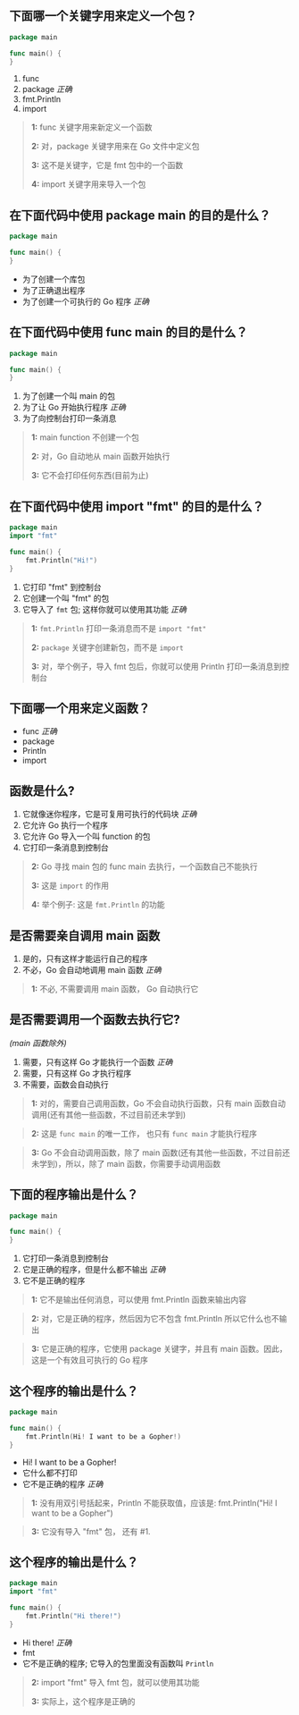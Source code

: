 ## 下面哪一个关键字用来定义一个包？
```go
package main

func main() {
}
```
1. func
2. package *正确*
3. fmt.Println
4. import

> **1:** func 关键字用来新定义一个函数
>
>
> **2:** 对，package 关键字用来在 Go 文件中定义包
>
>
> **3:** 这不是关键字，它是 fmt 包中的一个函数
>
>
> **4:** import 关键字用来导入一个包
>
>


## 在下面代码中使用 package main 的目的是什么？
```go
package main

func main() {
}
```
* 为了创建一个库包
* 为了正确退出程序
* 为了创建一个可执行的 Go 程序 *正确*


## 在下面代码中使用 func main 的目的是什么？
```go
package main

func main() {
}
```
1. 为了创建一个叫 main 的包
2. 为了让 Go 开始执行程序 *正确*
3. 为了向控制台打印一条消息

> **1:** main function 不创建一个包
>
>
> **2:** 对，Go 自动地从 main 函数开始执行
>
>
> **3:** 它不会打印任何东西(目前为止)
>
>


## 在下面代码中使用 import "fmt" 的目的是什么？
```go
package main
import "fmt"

func main() {
    fmt.Println("Hi!")
}
```
1. 它打印 "fmt" 到控制台
2. 它创建一个叫 "fmt" 的包
3. 它导入了 `fmt` 包; 这样你就可以使用其功能 *正确*

> **1:** `fmt.Println` 打印一条消息而不是 `import "fmt"`
>
>
> **2:** `package` 关键字创建新包，而不是 `import`
>
>
> **3:** 对，举个例子，导入 fmt 包后，你就可以使用 Println 打印一条消息到控制台
>
>


## 下面哪一个用来定义函数？
* func *正确*
* package
* Println
* import


## 函数是什么?
1. 它就像迷你程序，它是可复用可执行的代码块 *正确*
2. 它允许 Go 执行一个程序
3. 它允许 Go 导入一个叫 function 的包
4. 它打印一条消息到控制台

> **2:** Go 寻找 main 包的 func main 去执行，一个函数自己不能执行
>
>
> **3:** 这是 `import` 的作用
>
>
> **4:** 举个例子: 这是 `fmt.Println` 的功能
>
>


## 是否需要亲自调用 main 函数
1. 是的，只有这样才能运行自己的程序
2. 不必，Go 会自动地调用 main 函数 *正确*

> **1:** 不必, 不需要调用 main 函数， Go 自动执行它
>
>


## 是否需要调用一个函数去执行它?
_(main 函数除外)_
1. 需要，只有这样 Go 才能执行一个函数 *正确*
2. 需要，只有这样 Go 才执行程序
3. 不需要，函数会自动执行

> **1:** 对的，需要自己调用函数，Go 不会自动执行函数，只有 main 函数自动调用(还有其他一些函数，不过目前还未学到)
>
>

> **2:** 这是 `func main` 的唯一工作， 也只有 `func main` 才能执行程序
>
>

> **3:** Go 不会自动调用函数，除了 main 函数(还有其他一些函数，不过目前还未学到)，所以，除了 main 函数，你需要手动调用函数
>


## 下面的程序输出是什么？
```go
package main

func main() {
}
```
1. 它打印一条消息到控制台
2. 它是正确的程序，但是什么都不输出 *正确*
3. 它不是正确的程序

> **1:** 它不是输出任何消息，可以使用 fmt.Println 函数来输出内容
>
>

> **2:** 对，它是正确的程序，然后因为它不包含 fmt.Println 所以它什么也不输出
>
>

> **3:** 它是正确的程序，它使用 package 关键字，并且有 main 函数。因此，这是一个有效且可执行的 Go 程序
>
>


## 这个程序的输出是什么？
```go
package main

func main() {
    fmt.Println(Hi! I want to be a Gopher!)
}
```
* Hi! I want to be a Gopher!
* 它什么都不打印
* 它不是正确的程序 *正确*

> **1:** 没有用双引号括起来，Println 不能获取值，应该是: fmt.Println("Hi! I want to be a Gopher")
>
>

> **3:** 它没有导入 "fmt" 包， 还有 #1.
>
>


## 这个程序的输出是什么？
```go
package main
import "fmt"

func main() {
    fmt.Println("Hi there!")
}
```
* Hi there! *正确*
* fmt
* 它不是正确的程序; 它导入的包里面没有函数叫 `Println`

> **2:** import "fmt" 导入 fmt 包，就可以使用其功能
>
>
> **3:** 实际上，这个程序是正确的
>
>
